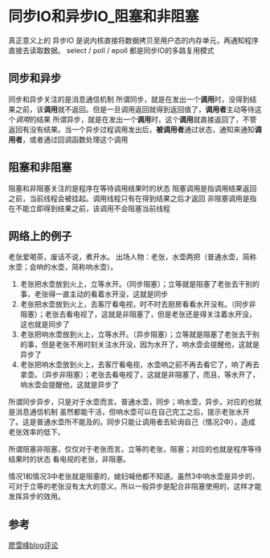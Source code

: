<!--
 * @Autor: violet apricity ( Zhuangpx )
 * @Date: 2023-03-15 17:38:47
 * @LastEditors: violet apricity ( Zhuangpx )
 * @LastEditTime: 2023-03-15 17:41:00
 * @FilePath: \Zhuangpx_CS\Basic\Sundry\同步IO和异步IO_阻塞和非阻塞.md
 * @Description:  Zhuangpx : Violet && Apricity:/ The warmth of the sun in the winter /
-->

# 同步IO和异步IO_阻塞和非阻塞

真正意义上的 异步IO 是说内核直接将数据拷贝至用户态的内存单元，再通知程序直接去读取数据。
select / poll / epoll 都是同步IO的多路复用模式

## 同步和异步

同步和异步关注的是消息通信机制
所谓同步，就是在发出一个**调用**时，没得到结果之前，该**调用**就不返回。但是一旦调用返回就得到返回值了，**调用者**主动等待这个*调用*的结果
所谓异步，就是在发出一个**调用**时，这个**调用**就直接返回了，不管返回有没有结果。当一个异步过程调用发出后，**被调用者**通过状态，通知来通知**调用者**，或者通过回调函数处理这个调用

## 阻塞和非阻塞

阻塞和非阻塞关注的是程序在等待调用结果时的状态
阻塞调用是指调用结果返回之前，当前线程会被挂起。调用线程只有在得到结果之后才返回
非阻塞调用是指在不能立即得到结果之前，该调用不会阻塞当前线程

## 网络上的例子

老张爱喝茶，废话不说，煮开水。
出场人物：老张，水壶两把（普通水壶，简称水壶；会响的水壶，简称响水壶）。

1. 老张把水壶放到火上，立等水开。（同步阻塞）；立等就是阻塞了老张去干别的事，老张得一直主动的看着水开没，这就是同步
2. 老张把水壶放到火上，去客厅看电视，时不时去厨房看看水开没有。（同步非阻塞）；老张去看电视了，这就是非阻塞了，但是老张还是得关注着水开没，这也就是同步了
3. 老张把响水壶放到火上，立等水开。（异步阻塞）；立等就是阻塞了老张去干别的事，但是老张不用时刻关注水开没，因为水开了，响水壶会提醒他，这就是异步了
4. 老张把响水壶放到火上，去客厅看电视，水壶响之前不再去看它了，响了再去拿壶。（异步非阻塞）；老张去看电视了，这就是非阻塞了，而且，等水开了，响水壶会提醒他，这就是异步了

所谓同步异步，只是对于水壶而言。普通水壶，同步；响水壶，异步。对应的也就是消息通信机制
虽然都能干活，但响水壶可以在自己完工之后，提示老张水开了。这是普通水壶所不能及的。同步只能让调用者去轮询自己（情况2中），造成老张效率的低下。

所谓阻塞非阻塞，仅仅对于老张而言。立等的老张，阻塞；对应的也就是程序等待结果时的状态
看电视的老张，非阻塞。

情况1和情况3中老张就是阻塞的，媳妇喊他都不知道。虽然3中响水壶是异步的，可对于立等的老张没有太大的意义。所以一般异步是配合非阻塞使用的，这样才能发挥异步的效用。

## 参考

[廖雪峰blog评论](https://www.liaoxuefeng.com/wiki/1016959663602400/1017959540289152)
